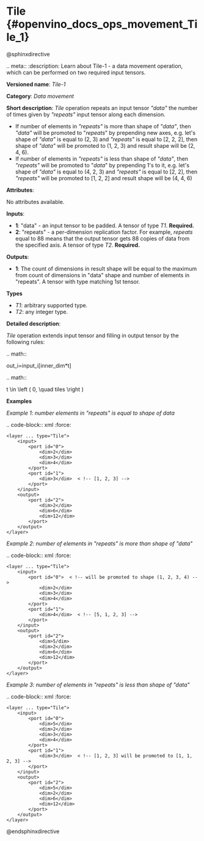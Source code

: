# Tile {#openvino_docs_ops_movement_Tile_1}

@sphinxdirective

.. meta::
  :description: Learn about Tile-1 - a data movement operation, which can be 
                performed on two required input tensors.

**Versioned name**: *Tile-1*

**Category**: *Data movement*

**Short description**: *Tile* operation repeats an input tensor *"data"* the number of times given by *"repeats"* input tensor along each dimension.

* If number of elements in *"repeats"* is more than shape of *"data"*, then *"data"* will be promoted to "*repeats*" by prepending new axes, e.g. let's shape of *"data"* is equal to (2, 3) and *"repeats"* is equal to [2, 2, 2], then shape of *"data"* will be promoted to (1, 2, 3) and result shape will be (2, 4, 6).
* If number of elements in *"repeats"* is less than shape of *"data"*, then *"repeats"* will be promoted to "*data*" by prepending 1's to it, e.g. let's shape of *"data"* is equal to (4, 2, 3) and *"repeats"* is equal to [2, 2], then *"repeats"* will be promoted to [1, 2, 2] and result shape will be (4, 4, 6)

**Attributes**:

No attributes available.

**Inputs**:

* **1**: "data" - an input tensor to be padded. A tensor of type *T1*. **Required.**
* **2**: "repeats" - a per-dimension replication factor. For example, *repeats* equal to 88 means that the output tensor gets 88 copies of data from the specified axis. A tensor of type *T2*. **Required.**

**Outputs**:

* **1**: The count of dimensions in result shape will be equal to the maximum from count of dimensions in "data" shape and number of elements in "repeats". A tensor with type matching 1st tensor.

**Types**

* *T1*: arbitrary supported type.
* *T2*: any integer type.

**Detailed description**:

*Tile* operation extends input tensor and filling in output tensor by the following rules:

.. math:: 

   out_i=input_i[inner_dim*t]
   
.. math::

   t \in \left ( 0, \quad tiles \right )

**Examples**

*Example 1: number elements in "repeats" is equal to shape of data*

.. code-block:: xml
   :force:

    <layer ... type="Tile">
        <input>
            <port id="0">
                <dim>2</dim>
                <dim>3</dim>
                <dim>4</dim>
            </port>
            <port id="1">
                <dim>3</dim>  < !-- [1, 2, 3] -->
            </port>
        </input>
        <output>
            <port id="2">
                <dim>2</dim>
                <dim>6</dim>
                <dim>12</dim>
            </port>
        </output>
    </layer>

*Example 2: number of elements in "repeats" is more than shape of "data"*

.. code-block:: xml
   :force:

    <layer ... type="Tile">
        <input>
            <port id="0">  < !-- will be promoted to shape (1, 2, 3, 4) -->
                <dim>2</dim>
                <dim>3</dim>
                <dim>4</dim>
            </port>
            <port id="1">
                <dim>4</dim>  < !-- [5, 1, 2, 3] -->
            </port>
        </input>
        <output>
            <port id="2">
                <dim>5/dim>
                <dim>2</dim>
                <dim>6</dim>
                <dim>12</dim>
            </port>
        </output>
    </layer>

*Example 3: number of elements in "repeats" is less than shape of "data"*

.. code-block:: xml
   :force:

    <layer ... type="Tile">
        <input>
            <port id="0">
                <dim>5</dim>
                <dim>2</dim>
                <dim>3</dim>
                <dim>4</dim>
            </port>
            <port id="1">
                <dim>3</dim>  < !-- [1, 2, 3] will be promoted to [1, 1, 2, 3] -->
            </port>
        </input>
        <output>
            <port id="2">
                <dim>5</dim>
                <dim>2</dim>
                <dim>6</dim>
                <dim>12</dim>
            </port>
        </output>
    </layer>

@endsphinxdirective

